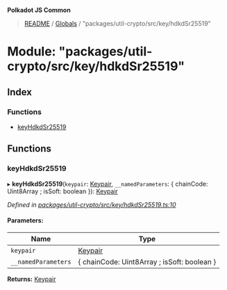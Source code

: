 **Polkadot JS Common**

> [README](../README.md) / [Globals](../globals.md) / "packages/util-crypto/src/key/hdkdSr25519"

# Module: "packages/util-crypto/src/key/hdkdSr25519"

## Index

### Functions

* [keyHdkdSr25519](_packages_util_crypto_src_key_hdkdsr25519_.md#keyhdkdsr25519)

## Functions

### keyHdkdSr25519

▸ **keyHdkdSr25519**(`keypair`: [Keypair](../interfaces/_packages_util_crypto_src_types_.keypair.md), `__namedParameters`: { chainCode: Uint8Array ; isSoft: boolean  }): [Keypair](../interfaces/_packages_util_crypto_src_types_.keypair.md)

*Defined in [packages/util-crypto/src/key/hdkdSr25519.ts:10](https://github.com/polkadot-js/common/blob/975103fd/packages/util-crypto/src/key/hdkdSr25519.ts#L10)*

#### Parameters:

Name | Type |
------ | ------ |
`keypair` | [Keypair](../interfaces/_packages_util_crypto_src_types_.keypair.md) |
`__namedParameters` | { chainCode: Uint8Array ; isSoft: boolean  } |

**Returns:** [Keypair](../interfaces/_packages_util_crypto_src_types_.keypair.md)
